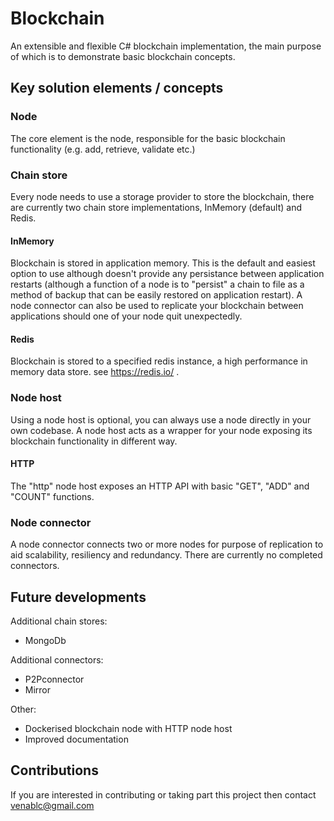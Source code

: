 # Blockchain

An extensible and flexible C# blockchain implementation, the main purpose of which is to demonstrate basic blockchain concepts.

## Key solution elements / concepts

### Node
The core element is the node, responsible for the basic blockchain functionality (e.g. add, retrieve, validate etc.)

### Chain store
Every node needs to use a storage provider to store the blockchain, there are currently two chain store implementations, InMemory (default) and Redis.
#### InMemory
Blockchain is stored in application memory. This is the default and easiest option to use although doesn't provide any persistance between application restarts (although a function of a node is to "persist" a chain to file as a method of backup that can be easily restored on application restart). A node connector can also be used to replicate your blockchain between applications should one of your node quit unexpectedly.
#### Redis
Blockchain is stored to a specified redis instance, a high performance in memory data store. see https://redis.io/ .

### Node host
Using a node host is optional, you can always use a node directly in your own codebase. A node host acts as a wrapper for your node exposing its blockchain functionality in different way. 
#### HTTP
The "http" node host exposes an HTTP API with basic "GET", "ADD" and "COUNT" functions.

### Node connector
A node connector connects two or more nodes for purpose of replication to aid scalability, resiliency and redundancy. There are currently no completed connectors.

## Future developments
Additional chain stores:
* MongoDb

Additional connectors:
* P2Pconnector
* Mirror

Other:
* Dockerised blockchain node with HTTP node host
* Improved documentation


## Contributions
If you are interested in contributing or taking part this project then contact venablc@gmail.com
